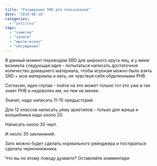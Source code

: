 ```yaml
---
title: "Расширение SRD для пользования"
date: "2019-08-28"
categories: 
  - "articles"
tags: 
  - "заметки"
  - "записи"
  - "мысли-вслух"
  - "обсуждение"
---
```


В данный момент переводим SRD для широкого круга лиц, и у меня возникла следующая идея - попытаться написать достаточное количество домашнего материала, чтобы игрокам можно было взять SRD + мои материалы и иать, не чувствуя себя обделенными PHB.

Согласен, идея глупая - пойти на это может только тот кто уже и так знает PHB и недоволен им, но тем не менее.

Значит, надо написать 11-15 предысторий.

Для 12 классов написать уйму архетипов - только для жреца и волшебника надо около 20.

Написать около 30 черт.

И около 30 заклинаний.

Зато можно будет сделать нормального рейнджера и постараться сделать чернокнижника.

Что вы по этому поводу думаете? Оставляйте комментари
